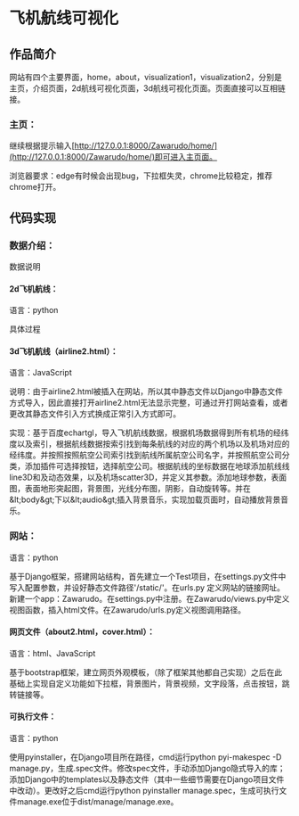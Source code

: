 # 飞机航线可视化

## 作品简介

网站有四个主要界面，home，about，visualization1，visualization2，分别是主页，介绍页面，2d航线可视化页面，3d航线可视化页面。页面直接可以互相链接。

### 主页：
继续根据提示输入[http://127.0.0.1:8000/Zawarudo/home/](http://127.0.0.1:8000/Zawarudo/home/)即可进入主页面。

浏览器要求：edge有时候会出现bug，下拉框失灵，chrome比较稳定，推荐chrome打开。

## 代码实现

### 数据介绍：

数据说明

#### 2d飞机航线：

语言：python

具体过程

#### 3d飞机航线（airline2.html）：

语言：JavaScript

说明：由于airline2.html被插入在网站，所以其中静态文件以Django中静态文件方式导入，因此直接打开airline2.html无法显示完整，可通过开打网站查看，或者更改其静态文件引入方式换成正常引入方式即可。

实现：基于百度echartgl，导入飞机航线数据，根据机场数据得到所有机场的经纬度以及索引，根据航线数据按索引找到每条航线的对应的两个机场以及机场对应的经纬度。并按照按照航空公司索引找到航线所属航空公司名字，并按照航空公司分类，添加插件可选择按钮，选择航空公司。根据航线的坐标数据在地球添加航线线line3D和及动态效果，以及机场scatter3D，并定义其参数。添加地球参数，表面图，表面地形突起图，背景图，光线分布图，阴影，自动旋转等。并在\&lt;body\&gt;下以\&lt;audio\&gt;插入背景音乐，实现加载页面时，自动播放背景音乐。

### 网站：

语言：python

基于Django框架，搭建网站结构，首先建立一个Test项目，在settings.py文件中写入配置参数，并设好静态文件路径&#39;/static/&#39;。在urls.py 定义网站的链接网址。新建一个app：Zawarudo。在settings.py中注册。在Zawarudo/views.py中定义视图函数，插入html文件。在Zawarudo/urls.py定义视图调用路径。

#### 网页文件（about2.html，cover.html）：

语言：html、JavaScript

基于bootstrap框架，建立网页外观模板，（除了框架其他都自己实现）之后在此基础上实现自定义功能如下拉框，背景图片，背景视频，文字段落，点击按钮，跳转链接等。

#### 可执行文件：

语言：python

使用pyinstaller，在Django项目所在路径，cmd运行python pyi-makespec -D manage.py，生成.spec文件。修改spec文件，手动添加Django隐式导入的库；添加Django中的templates以及静态文件（其中一些细节需要在Django项目文件中改动）。更改好之后cmd运行python pyinstaller manage.spec，生成可执行文件manage.exe位于dist/manage/manage.exe。
